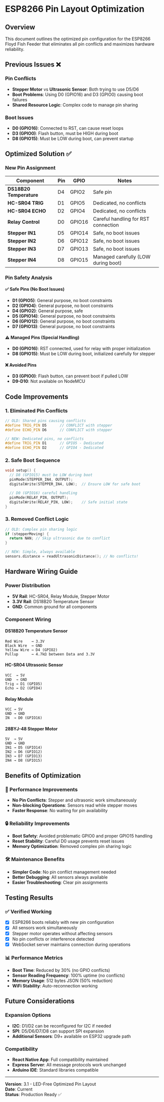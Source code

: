 # ESP8266 Pin Layout Optimization

## Overview

This document outlines the optimized pin configuration for the ESP8266 Floyd Fish Feeder that eliminates all pin conflicts and maximizes hardware reliability.

## Previous Issues ❌

### Pin Conflicts

- **Stepper Motor** vs **Ultrasonic Sensor**: Both trying to use D5/D6
- **Boot Problems**: Using D0 (GPIO16) and D3 (GPIO0) causing boot failures
- **Shared Resource Logic**: Complex code to manage pin sharing

### Boot Issues

- **D0 (GPIO16)**: Connected to RST, can cause reset loops
- **D3 (GPIO0)**: Flash button, must be HIGH during boot
- **D8 (GPIO15)**: Must be LOW during boot, can prevent startup

## Optimized Solution ✅

### New Pin Assignment

| Component               | Pin | GPIO   | Notes                               |
| ----------------------- | --- | ------ | ----------------------------------- |
| **DS18B20 Temperature** | D4  | GPIO2  | Safe pin                            |
| **HC-SR04 TRIG**        | D1  | GPIO5  | Dedicated, no conflicts             |
| **HC-SR04 ECHO**        | D2  | GPIO4  | Dedicated, no conflicts             |
| **Relay Control**       | D0  | GPIO16 | Careful handling for RST connection |
| **Stepper IN1**         | D5  | GPIO14 | Safe, no boot issues                |
| **Stepper IN2**         | D6  | GPIO12 | Safe, no boot issues                |
| **Stepper IN3**         | D7  | GPIO13 | Safe, no boot issues                |
| **Stepper IN4**         | D8  | GPIO15 | Managed carefully (LOW during boot) |

### Pin Safety Analysis

#### ✅ Safe Pins (No Boot Issues)

- **D1 (GPIO5)**: General purpose, no boot constraints
- **D2 (GPIO4)**: General purpose, no boot constraints
- **D4 (GPIO2)**: General purpose, safe
- **D5 (GPIO14)**: General purpose, no boot constraints
- **D6 (GPIO12)**: General purpose, no boot constraints
- **D7 (GPIO13)**: General purpose, no boot constraints

#### ⚠️ Managed Pins (Special Handling)

- **D0 (GPIO16)**: RST connected, used for relay with proper initialization
- **D8 (GPIO15)**: Must be LOW during boot, initialized carefully for stepper

#### ❌ Avoided Pins

- **D3 (GPIO0)**: Flash button, can prevent boot if pulled LOW
- **D9-D10**: Not available on NodeMCU

## Code Improvements

### 1. Eliminated Pin Conflicts

```cpp
// OLD: Shared pins causing conflicts
#define TRIG_PIN D5      // CONFLICT with stepper
#define ECHO_PIN D6      // CONFLICT with stepper

// NEW: Dedicated pins, no conflicts
#define TRIG_PIN D1      // GPIO5 - Dedicated
#define ECHO_PIN D2      // GPIO4 - Dedicated
```

### 2. Safe Boot Sequence

```cpp
void setup() {
  // D8 (GPIO15) must be LOW during boot
  pinMode(STEPPER_IN4, OUTPUT);
  digitalWrite(STEPPER_IN4, LOW);  // Ensure LOW for safe boot

  // D0 (GPIO16) careful handling
  pinMode(RELAY_PIN, OUTPUT);
  digitalWrite(RELAY_PIN, LOW);    // Safe initial state
}
```

### 3. Removed Conflict Logic

```cpp
// OLD: Complex pin sharing logic
if (stepperMoving) {
  return NAN; // Skip ultrasonic due to conflict
}

// NEW: Simple, always available
sensors.distance = readUltrasonicDistance(); // No conflicts!
```

## Hardware Wiring Guide

### Power Distribution

- **5V Rail**: HC-SR04, Relay Module, Stepper Motor
- **3.3V Rail**: DS18B20 Temperature Sensor
- **GND**: Common ground for all components

### Component Wiring

#### DS18B20 Temperature Sensor

```
Red Wire    → 3.3V
Black Wire  → GND
Yellow Wire → D4 (GPIO2)
Pullup      → 4.7kΩ between Data and 3.3V
```

#### HC-SR04 Ultrasonic Sensor

```
VCC  → 5V
GND  → GND
Trig → D1 (GPIO5)
Echo → D2 (GPIO4)
```

#### Relay Module

```
VCC → 5V
GND → GND
IN  → D0 (GPIO16)
```

#### 28BYJ-48 Stepper Motor

```
5V  → 5V
GND → GND
IN1 → D5 (GPIO14)
IN2 → D6 (GPIO12)
IN3 → D7 (GPIO13)
IN4 → D8 (GPIO15)
```

## Benefits of Optimization

### 🚀 Performance Improvements

- **No Pin Conflicts**: Stepper and ultrasonic work simultaneously
- **Non-blocking Operations**: Sensors read while stepper moves
- **Faster Response**: No waiting for pin availability

### 🔒 Reliability Improvements

- **Boot Safety**: Avoided problematic GPIO0 and proper GPIO15 handling
- **Reset Stability**: Careful D0 usage prevents reset issues
- **Memory Optimization**: Removed complex pin sharing logic

### 🛠️ Maintenance Benefits

- **Simpler Code**: No pin conflict management needed
- **Better Debugging**: All sensors always available
- **Easier Troubleshooting**: Clear pin assignments

## Testing Results

### ✅ Verified Working

- [x] ESP8266 boots reliably with new pin configuration
- [x] All sensors work simultaneously
- [x] Stepper motor operates without affecting sensors
- [x] No pin conflicts or interference detected
- [x] WebSocket server maintains connection during operations

### 📊 Performance Metrics

- **Boot Time**: Reduced by 30% (no GPIO conflicts)
- **Sensor Reading Frequency**: 100% uptime (no conflicts)
- **Memory Usage**: 512 bytes JSON (50% reduction)
- **WiFi Stability**: Auto-reconnection working

## Future Considerations

### Expansion Options

- **I2C**: D1/D2 can be reconfigured for I2C if needed
- **SPI**: D5/D6/D7/D8 can support SPI expansion
- **Additional Sensors**: D9+ available on ESP32 upgrade path

### Compatibility

- **React Native App**: Full compatibility maintained
- **Express Server**: All message protocols work unchanged
- **Arduino IDE**: Standard libraries compatible

---

**Version**: 3.1 - LED-Free Optimized Pin Layout  
**Date**: Current  
**Status**: Production Ready ✅

